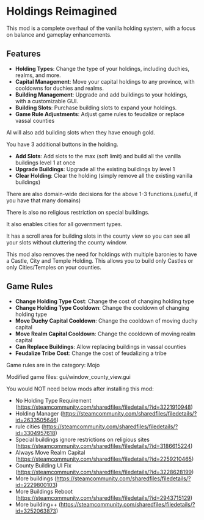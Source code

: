 # Holdings Reimagined

This mod is a complete overhaul of the vanilla holding system, with a focus on balance and gameplay enhancements.

## Features

- **Holding Types**: Change the type of your holdings, including duchies, realms, and more.
- **Capital Management**: Move your capital holdings to any province, with cooldowns for duchies and realms.
- **Building Management**: Upgrade and add buildings to your holdings, with a customizable GUI.
- **Building Slots**: Purchase building slots to expand your holdings.
- **Game Rule Adjustments**: Adjust game rules to feudalize or replace vassal counties

AI will also add building slots when they have enough gold.

You have 3 additional buttons in the holding.

- **Add Slots**: Add slots to the max (soft limit) and build all the vanilla buildings level 1 at once
- **Upgrade Buildings**: Upgrade all the existing buildings by level 1
- **Clear Holding**: Clear the holding (simply remove all the existing vanilla buildings)

There are also domain-wide decisions for the above 1-3 functions.(useful, if you have that many domains)

There is also no religious restriction on special buildings.

It also enables cities for all government types.

It has a scroll area for building slots in the county view so you can see all your slots without cluttering the county window.

This mod also removes the need for holdings with multiple baronies to have a Castle, City and Temple Holding. This allows you to build only Castles or only Cities/Temples on your counties.

## Game Rules

- **Change Holding Type Cost**: Change the cost of changing holding type
- **Change Holding Type Cooldown**: Change the cooldown of changing holding type
- **Move Duchy Capital Cooldown**: Change the cooldown of moving duchy capital
- **Move Realm Capital Cooldown**: Change the cooldown of moving realm capital
- **Can Replace Buildings**: Allow replacing buildings in vassal counties
- **Feudalize Tribe Cost**: Change the cost of feudalizing a tribe

Game rules are in the category: Mojo

Modified game files: gui/window_county_view.gui

You would NOT need below mods after installing this mod:

- No Holding Type Requirement (https://steamcommunity.com/sharedfiles/filedetails/?id=3221910948)
- Holding Manager (https://steamcommunity.com/sharedfiles/filedetails/?id=2633505646)
- rule cities (https://steamcommunity.com/sharedfiles/filedetails/?id=3304957618)
- Special buildings ignore restrictions on religious sites (https://steamcommunity.com/sharedfiles/filedetails/?id=3186615224)
- Always Move Realm Capital (https://steamcommunity.com/sharedfiles/filedetails/?id=2259210465)
- County Building UI Fix (https://steamcommunity.com/sharedfiles/filedetails/?id=3228628199)
- More buildings (https://steamcommunity.com/sharedfiles/filedetails/?id=2229800103)
- More Buildings Reboot (https://steamcommunity.com/sharedfiles/filedetails/?id=2943715129)
- More building++ (https://steamcommunity.com/sharedfiles/filedetails/?id=3252063873)
